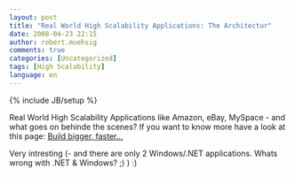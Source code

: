 ```yaml
---
layout: post
title: "Real World High Scalability Applications: The Architectur"
date: 2008-04-23 22:15
author: robert.muehsig
comments: true
categories: [Uncategorized]
tags: [High Scalability]
language: en
---
```

{% include JB/setup %}
<p>Real World High Scalability Applications like Amazon, eBay, MySpace - and what goes on behinde the scenes? If you want to know more have a look at this page: <a href="http://highscalability.com/links/weblink/24">Build bigger, faster...</a></p>  <p>Very intresting (- and there are only 2 Windows/.NET applications. Whats wrong with .NET &amp; Windows? ;) ) :)</p>
